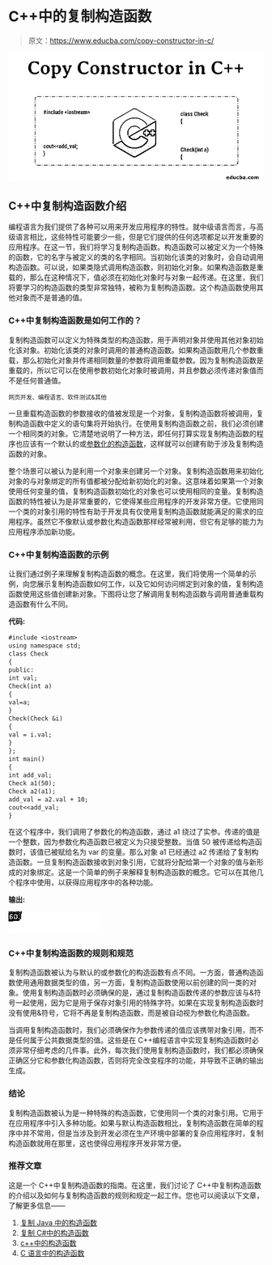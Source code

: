 # C++中的复制构造函数

> 原文：<https://www.educba.com/copy-constructor-in-c/>

![Copy Constructor in C++](img/56dd659aa1615c7bc24719a9d304e322.png)



## C++中复制构造函数介绍

编程语言为我们提供了各种可以用来开发应用程序的特性。就中级语言而言，与高级语言相比，这些特性可能要少一些，但是它们提供的任何选项都足以开发重要的应用程序。在这一节，我们将学习复制构造函数。构造函数可以被定义为一个特殊的函数，它的名字与被定义的类的名字相同。当初始化该类的对象时，会自动调用构造函数。可以说，如果类隐式调用构造函数，则初始化对象。如果构造函数是重载的，那么在这种情况下，值必须在初始化对象时与对象一起传递。在这里，我们将要学习的构造函数的类型非常独特，被称为复制构造函数。这个构造函数使用其他对象而不是普通的值。

### C++中复制构造函数是如何工作的？

复制构造函数可以定义为特殊类型的构造函数，用于声明对象并使用其他对象初始化该对象。初始化该类的对象时调用的普通构造函数。如果构造函数用几个参数重载，那么初始化对象并传递相同数量的参数将调用重载参数。因为复制构造函数是重载的，所以它可以在使用参数初始化对象时被调用，并且参数必须传递对象值而不是任何普通值。

<small>网页开发、编程语言、软件测试&其他</small>

一旦重载构造函数的参数接收的值被发现是一个对象，复制构造函数将被调用，复制构造函数中定义的语句集将开始执行。在使用复制构造函数之前，我们必须创建一个相同类的对象。它清楚地说明了一种方法，即任何打算实现复制构造函数的程序也应该有一个默认的或[参数化的构造函数](https://www.educba.com/parameterized-constructor-in-c-plus-plus/)，这样就可以创建有助于涉及复制构造函数的对象。

整个场景可以被认为是利用一个对象来创建另一个对象。复制构造函数用来初始化对象的与对象绑定的所有值都被分配给新初始化的对象。这意味着如果第一个对象使用任何变量的值，复制构造函数初始化的对象也可以使用相同的变量。复制构造函数的特性被认为是非常重要的，它使得某些应用程序的开发非常方便。它使用同一个类的对象引用的特性有助于开发具有仅使用复制构造函数就能满足的需求的应用程序。虽然它不像默认或参数化构造函数那样经常被利用，但它有足够的能力为应用程序添加新功能。

### C++中复制构造函数的示例

让我们通过例子来理解复制构造函数的概念。在这里，我们将使用一个简单的示例，向您展示复制构造函数如何工作，以及它如何访问绑定到对象的值，复制构造函数使用这些值创建新对象。下图将让您了解调用复制构造函数与调用普通重载构造函数有什么不同。

**代码:**

```
#include <iostream>
using namespace std;
class Check
{
public:
int val;
Check(int a)
{
val=a;
}
Check(Check &i)
{
val = i.val;
}
};
int main()
{
int add_val;
Check a1(50);
Check a2(a1);
add_val = a2.val + 10;
cout<<add_val;
}
```

在这个程序中，我们调用了参数化的构造函数，通过 a1 绕过了实参。传递的值是一个整数，因为参数化构造函数已被定义为只接受整数。当值 50 被传递给构造函数时，该值已被赋给名为 var 的变量。那么对象 a1 已经通过 a2 传递给了复制构造函数。一旦复制构造函数接收到对象引用，它就将分配给第一个对象的值与新形成的对象绑定。这是一个简单的例子来解释复制构造函数的概念。它可以在其他几个程序中使用，以获得应用程序中的各种功能。

**输出:**

![Copy Constructor in C++](img/5aaeb03234c1b7715eb09e0dfff3e258.png)



### C++中复制构造函数的规则和规范

复制构造函数被认为与默认的或参数化的构造函数有点不同。一方面，普通构造函数使用通用数据类型的值，另一方面，复制构造函数使用以前创建的同一类的对象。使用复制构造函数时必须确保的是，通过复制构造函数传递的参数应该与&符号一起使用，因为它是用于保存对象引用的特殊字符。如果在实现复制构造函数时没有使用&符号，它将不再是复制构造函数，而是被自动视为参数化构造函数。

当调用复制构造函数时，我们必须确保作为参数传递的值应该携带对象引用，而不是任何属于公共数据类型的值。这些是在 C++编程语言中实现复制构造函数时必须非常仔细考虑的几件事。此外，每次我们使用复制构造函数时，我们都必须确保正确区分它和参数化构造函数，否则将完全改变程序的功能，并导致不正确的输出生成。

### 结论

复制构造函数被认为是一种特殊的构造函数，它使用同一个类的对象引用。它用于在应用程序中引入多种功能。如果与默认构造函数相比，复制构造函数在简单的程序中并不常用，但是当涉及到开发必须在生产环境中部署的复杂应用程序时，复制构造函数就用在那里，这也使得应用程序开发非常方便。

### 推荐文章

这是一个 C++中复制构造函数的指南。在这里，我们讨论了 C++中复制构造函数的介绍以及如何与复制构造函数的规则和规定一起工作。您也可以阅读以下文章，了解更多信息——

1.  [复制 Java 中的构造函数](https://www.educba.com/copy-constructor-in-java/)
2.  [复制 C#中的构造函数](https://www.educba.com/copy-constructor-in-c-sharp/)
3.  [c++中的构造函数](https://www.educba.com/constructor-in-c-plus-plus/)
4.  [C 语言中的构造函数](https://www.educba.com/constructor-in-c/)





